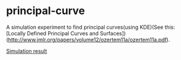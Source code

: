 # principal-curve
A simulation experiment to find principal curves(using KDE)(See this: [Locally Defined Principal Curves and Surfaces])(http://www.jmlr.org/papers/volume12/ozertem11a/ozertem11a.pdf).

[Simulation result](https://delin1997.github.io/principal-curve/Simulation_result.html) 
